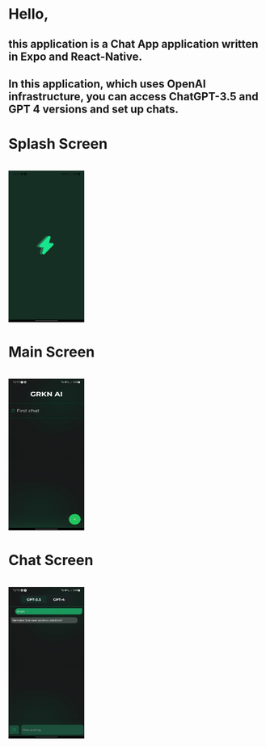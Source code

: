 # Hello,
## this application is a **Chat App** application written in **Expo** and **React-Native**.
## In this application, which uses **OpenAI** infrastructure, you can access **ChatGPT-3.5** and **GPT 4** versions and set up chats.


# __Splash Screen__
<br />
<img style="width:150px; height:300px" src="./grknai/Splash.jpg" />

# __Main Screen__
<br />
<img style="width:150px; height:300px" src="./grknai/Main.jpg" />

# __Chat Screen__
<br />
<img style="width:150px; height:300px" src="./grknai/Chat.jpg" />
